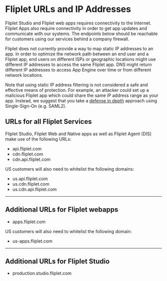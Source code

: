 # Fliplet URLs and IP Addresses

Fliplet Studio and Fliplet web apps requires connectivity to the Internet. Fliplet Apps also require connectivity in order to get app updates and communicate with our systems. The endpoints below should be reachable for customers using our services behind a company firewall.

Fliplet does not currently provide a way to map static IP addresses to an app. In order to optimize the network path between an end user and a Fliplet app, end users on different ISPs or geographic locations might use different IP addresses to access the same Fliplet app. DNS might return different IP addresses to access App Engine over time or from different network locations.

Note that using static IP address filtering is not considered a safe and effective means of protection. For example, an attacker could set up a malicious Fliplet app which could share the same IP address range as your app. Instead, we suggest that you take a [defense in depth](https://en.wikipedia.org/wiki/Defense_in_depth_(computing)) approach using Single-Sign-On (e.g. SAML2).


## URLs for all Fliplet Services

Fliplet Studio, Fliplet Web and Native apps as well as Fliplet Agent (DIS) make use of the following URLs:

- api.fliplet.com
- cdn.fliplet.com
- cdn.api.fliplet.com

US customers will also need to whitelist the following domains:

- us.api.fliplet.com
- us.cdn.fliplet.com
- us.cdn.api.fliplet.com

---

## Additional URLs for Fliplet webapps

- apps.fliplet.com

US customers will also need to whitelist the following domain:

- us-apps.fliplet.com

---

## Additional URLs for Fliplet Studio

- production.studio.fliplet.com